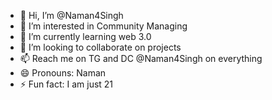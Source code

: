 - 👋 Hi, I’m @Naman4Singh
- 👀 I’m interested in Community Managing
- 🌱 I’m currently learning web 3.0
- 💞️ I’m looking to collaborate on projects
- 📫 Reach me on TG and DC @Naman4Singh on everything
- 😄 Pronouns: Naman
- ⚡ Fun fact: I am just 21 

<!---
Naman4Singh/Naman4Singh is a ✨ special ✨ repository because its `README.md` (this file) appears on your GitHub profile.
You can click the Preview link to take a look at your changes.
--->
